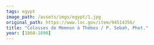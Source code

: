 ```yaml
---
tags: egypt
image_path: /assets/imgs/egypt/1.jpg
original_path: https://www.loc.gov/item/94514356/
title: "Colosses de Memnon à Thèbes / P. Sebah, Phot."
year: [1860-1890]
---
```



